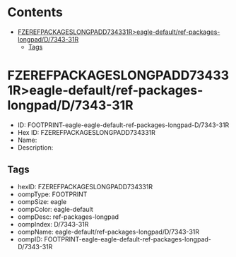 



Contents
========

* [FZEREFPACKAGESLONGPADD734331R>eagle-default/ref-packages-longpad/D/7343-31R](#fzerefpackageslongpadd734331reagle-defaultref-packages-longpadd7343-31r)
	* [Tags](#tags)

# FZEREFPACKAGESLONGPADD734331R>eagle-default/ref-packages-longpad/D/7343-31R

- ID: FOOTPRINT-eagle-eagle-default-ref-packages-longpad-D/7343-31R
- Hex ID: FZEREFPACKAGESLONGPADD734331R
- Name: 
- Description: 

## Tags

- hexID: FZEREFPACKAGESLONGPADD734331R
- oompType: FOOTPRINT
- oompSize: eagle
- oompColor: eagle-default
- oompDesc: ref-packages-longpad
- oompIndex: D/7343-31R
- oompName: eagle-default/ref-packages-longpad/D/7343-31R
- oompID: FOOTPRINT-eagle-eagle-default-ref-packages-longpad-D/7343-31R

